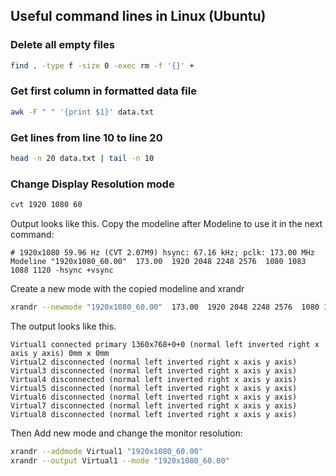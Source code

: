 ## Useful command lines in Linux (Ubuntu)

### Delete all empty files

```bash
find . -type f -size 0 -exec rm -f '{}' +
```

### Get first column in formatted data file

```bash
awk -F " " '{print $1}' data.txt
```

### Get lines from line 10 to line 20

```bash
head -n 20 data.txt | tail -n 10
```

### Change Display Resolution mode

```bash
cvt 1920 1080 60
```


Output looks like this. Copy the modeline after Modeline to use it in the next command:

```
# 1920x1080 59.96 Hz (CVT 2.07M9) hsync: 67.16 kHz; pclk: 173.00 MHz
Modeline "1920x1080_60.00"  173.00  1920 2048 2248 2576  1080 1083 1088 1120 -hsync +vsync
```

Create a new mode with the copied modeline and xrandr

```bash
xrandr --newmode "1920x1080_60.00"  173.00  1920 2048 2248 2576  1080 1083 1088 1120 -hsync +vsync
```

The output looks like this.

```
Virtual1 connected primary 1360x768+0+0 (normal left inverted right x axis y axis) 0mm x 0mm
Virtual2 disconnected (normal left inverted right x axis y axis)
Virtual3 disconnected (normal left inverted right x axis y axis)
Virtual4 disconnected (normal left inverted right x axis y axis)
Virtual5 disconnected (normal left inverted right x axis y axis)
Virtual6 disconnected (normal left inverted right x axis y axis)
Virtual7 disconnected (normal left inverted right x axis y axis)
Virtual8 disconnected (normal left inverted right x axis y axis)
```

Then Add new mode and change the monitor resolution:

```bash
xrandr --addmode Virtual1 "1920x1080_60.00"
xrandr --output Virtual1 --mode "1920x1080_60.00"
```
